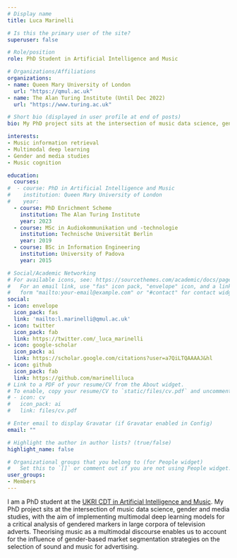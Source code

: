 ```yaml
---
# Display name
title: Luca Marinelli

# Is this the primary user of the site?
superuser: false

# Role/position
role: PhD Student in Artificial Intelligence and Music

# Organizations/Affiliations
organizations:
- name: Queen Mary University of London
  url: "https://qmul.ac.uk"
- name: The Alan Turing Institute (Until Dec 2022)
  url: "https://www.turing.ac.uk"

# Short bio (displayed in user profile at end of posts)
bio: My PhD project sits at the intersection of music data science, gender and media studies.

interests:
- Music information retrieval
- Multimodal deep learning
- Gender and media studies
- Music cognition

education:
  courses:
#  - course: PhD in Artificial Intelligence and Music
#    institution: Queen Mary University of London
#    year: 
  - course: PhD Enrichment Scheme
    institution: The Alan Turing Institute
    year: 2023
  - course: MSc in Audiokommunikation und -technologie
    institution: Technische Universität Berlin
    year: 2019
  - course: BSc in Information Engineering
    institution: University of Padova
    year: 2015

# Social/Academic Networking
# For available icons, see: https://sourcethemes.com/academic/docs/page-builder/#icons
#   For an email link, use "fas" icon pack, "envelope" icon, and a link in the
#   form "mailto:your-email@example.com" or "#contact" for contact widget.
social:
- icon: envelope
  icon_pack: fas
  link: 'mailto:l.marinelli@qmul.ac.uk'
- icon: twitter
  icon_pack: fab
  link: https://twitter.com/_luca_marinelli
- icon: google-scholar
  icon_pack: ai
  link: https://scholar.google.com/citations?user=a7QiLTQAAAAJ&hl
- icon: github
  icon_pack: fab
  link: https://github.com/marinelliluca
# Link to a PDF of your resume/CV from the About widget.
# To enable, copy your resume/CV to `static/files/cv.pdf` and uncomment the lines below.
# - icon: cv
#   icon_pack: ai
#   link: files/cv.pdf

# Enter email to display Gravatar (if Gravatar enabled in Config)
email: ""

# Highlight the author in author lists? (true/false)
highlight_name: false

# Organizational groups that you belong to (for People widget)
#   Set this to `[]` or comment out if you are not using People widget.
user_groups:
- Members
---
```


I am a PhD student at the [UKRI CDT in Artificial Intelligence and Music](https://www.aim.qmul.ac.uk). My PhD project sits at the intersection of music data science, gender and media studies, with the aim of implementing multimodal deep learning models for a critical analysis of gendered markers in large corpora of television adverts. Theorising music as a multimodal discourse enables us to account for the influence of gender-based market segmentation strategies on the selection of sound and music for advertising.
